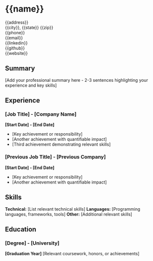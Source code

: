 # {{name}}

{{address}} \
{{city}}, {{state}} {{zip}} \
{{phone}} \
{{email}} \
{{linkedin}} \
{{github}} \
{{website}}

## Summary

[Add your professional summary here - 2-3 sentences highlighting your experience and key skills]

## Experience

### [Job Title] - [Company Name]
**[Start Date] - [End Date]**

- [Key achievement or responsibility]
- [Another achievement with quantifiable impact]
- [Third achievement demonstrating relevant skills]

### [Previous Job Title] - [Previous Company]
**[Start Date] - [End Date]**

- [Key achievement or responsibility]
- [Another achievement with quantifiable impact]

## Skills

**Technical:** [List relevant technical skills]
**Languages:** [Programming languages, frameworks, tools]
**Other:** [Additional relevant skills]

## Education

### [Degree] - [University]
**[Graduation Year]**
[Relevant coursework, honors, or achievements]
